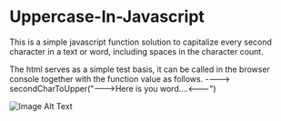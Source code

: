 # Uppercase-In-Javascript

This is a simple javascript function solution to capitalize every second character in a text or word, including spaces in the character count.

The html serves as a simple test basis, it can be called in the browser console together with the function value as follows.
----> secondCharToUpper("--->Here is you word....<---")

![Image Alt Text](https://imgur.com/a/wFYK5mL)
